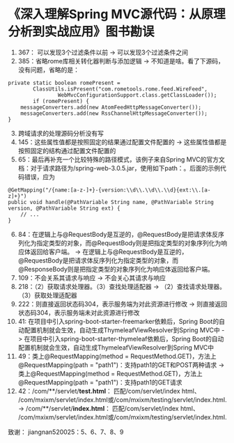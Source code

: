 # 《深入理解Spring MVC源代码：从原理分析到实战应用》图书勘误

1. 367： 可以发现3个过滤条件以前 -> 可以发现3个过滤条件之间
2. 385：省略rome库相关转化器判断与添加逻辑 -> 不知道是啥。看了下源码，没有问题，省略的是：
```
private static boolean romePresent =
		ClassUtils.isPresent("com.rometools.rome.feed.WireFeed",
				WebMvcConfigurationSupport.class.getClassLoader());
		if (romePresent) {
	messageConverters.add(new AtomFeedHttpMessageConverter());
	messageConverters.add(new RssChannelHttpMessageConverter());
}
```
3. 跨域请求的处理源码分析没有写
4. 145：这些属性值都是按照固定的结果通过配置文件配置的 -> 这些属性值都是按照固定的结构通过配置文件配置的
5. 65：最后再补充一个比较特殊的路径模式，该例子来自Spring MVC的官方文档：对于请求路径为/spring-web-3.0.5.jar，使用如下path：。后面的示例代码错误，应为
```
@GetMapping("/{name:[a-z-]+}-{version:\\d\\.\\d\\.\\d}{ext:\\.[a-z]+}")
public void handle(@PathVariable String name, @PathVariable String version, @PathVariable String ext) {
    // ...
}
```
6. 84：在逻辑上与@RequestBody是互逆的，@RequestBody是把请求体反序列化为指定类型的对象，而@RequestBody则是把指定类型的对象序列化为响应体返回给客户端。 -> 在逻辑上与@RequestBody是互逆的，@RequestBody是把请求体反序列化为指定类型的对象，而@ResponseBody则是把指定类型的对象序列化为响应体返回给客户端。
7. 109：不会关系其请求与响应 -> 不会关心其请求与响应
8. 218：（2）获取请求处理器。（3）查找处理适配器 -> （2）查找请求处理器。（3）获取处理适配器
9. 222：则直接返回状态码304，表示服务端为对此资源进行修改 -> 则直接返回状态码304，表示服务端未对此资源进行修改
10. 41: 在项目中引入spring-boot-starter-freemarker依赖后，Spring Boot的自动配置机制就会生效，自动生成ThymeleafViewResolver到Spring MVC中 -> 在项目中引入spring-boot-starter-thymeleaf依赖后，Spring Boot的自动配置机制就会生效，自动生成ThymeleafViewResolver到Spring MVC中
11. 49：类上@RequestMapping(method = RequestMethod.GET)，方法上@RequestMapping(path = "path1")：支持path1的GET和POST两种请求 -> 类上@RequestMapping(method = RequestMethod.GET)，方法上@RequestMapping(path = "path1")：支持path1的GET请求
12. 42：/com/\*\*/servlet/**test.html**： 匹配/com/servlet/index html、 /com/mxixm/servlet/index.html或/com/mxixm/testing/servlet/index.html. -> /com/\*\*/servlet/**index.html**： 匹配/com/servlet/index html、 /com/mxixm/servlet/index.html或/com/mxixm/testing/servlet/index.html.

致谢：
jiangnan520025：5、6、7、8、9